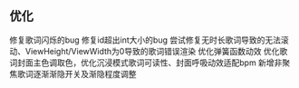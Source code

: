 ## 优化

修复歌词闪烁的bug
修复id超出int大小的bug
尝试修复无时长歌词导致的无法滚动、ViewHeight/ViewWidth为0导致的歌词错误渲染
优化弹簧函数动效
优化歌词封面主色调取色，优化沉浸模式歌词可读性、封面呼吸动效适配bpm
新增非聚焦歌词逐渐渐隐开关及渐隐程度调整
